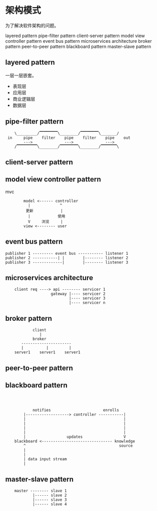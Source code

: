# 架构模式

为了解决软件架构的问题。

layered pattern
pipe-filter pattern
client-server pattern
model view controller pattern
event bus pattern
microservices architecture
broker pattern
peer-to-peer pattern
blackboard pattern
master-slave pattern

## layered pattern

一层一层嵌套。

- 表现层
- 应用层
- 商业逻辑层
- 数据层

## pipe-filter pattern

```
    \_________/▔▔▔▔▔▔▔▔\________/▔▔▔▔▔▔▔▔\_______/
 in     pipe    filter    pipe    filter    pipe    out
        --->              --->              --->
    /▔▔▔▔▔▔▔▔▔\________/▔▔▔▔▔▔▔▔\________/▔▔▔▔▔▔▔\
```

## client-server pattern

## model view controller pattern

mvc

```操作
        model <------ controller
          |             ^
         更新            |
          |            使用
          V     浏览     |
        view <-------- user
```

## event bus pattern

```
publisher 1 --------- event bus ----------- listener 1
publisher 2 -----------| |        |-------- listener 2
publisher 3 -------------|        |-------- listener 3
```

## microservices architecture

```
    client req ----> api -------- servicer 1
                    gateway |---- servicer 2
                            |---- servicer 3
                            |---- servicer n
```

## broker pattern

```
            client
               |
            broker
       ----------------------
       |          |         |
    server1    server1    server1
```

## peer-to-peer pattern

## blackboard pattern

```



            notifies                       enrolls
        |-------------------> controller -----------|
        |                                           |
        |                                           |
        |                                           |
        |                                           |
        |                  updates                  V
    blackboard <------------------------------- knowledge
        ^                                         source
        |
        |
        | data input stream
        |
```

## master-slave pattern

```
    master -------- slave 1
            |------ slave 2
            |------ slave 3
            |------ slave 4
```
